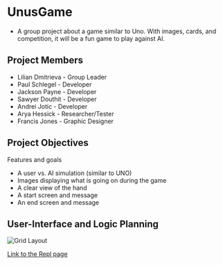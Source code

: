 # UnusGame
* A group project about a game similar to Uno. With images, cards, and competition, it will be a fun game to play against AI.

##  Project Members
* Lilian Dmitrieva - Group Leader
* Paul Schlegel - Developer
* Jackson Payne - Developer
* Sawyer Douthit - Developer
* Andrei Jotic - Developer
* Arya Hessick - Researcher/Tester
* Francis Jones - Graphic Designer

## Project Objectives

Features and goals
* A user vs. AI simulation (similar to UNO)
* Images displaying what is going on during the game
* A clear view of the hand
* A start screen and message
* An end screen and message

## User-Interface and Logic Planning

![Grid Layout](https://github.com/LilianDm/UnusGame/blob/main/images/Unus-Revised-Grid-Layout.png?raw=true)

[Link to the Repl page](https://replit.com/join/gnumiivyfg-9622884)

